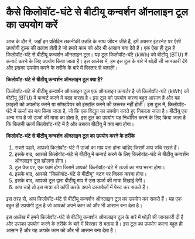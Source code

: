 कैसे किलोवॉट-घंटे से बीटीयू कन्वर्शन ऑनलाइन टूल का उपयोग करें
=============================================================

आज के दौर में, जहाँ हम प्रतिदिन तकनीकी उन्नति के साथ जीवन जीते हैं, हमें अक्सर इंटरनेट पर ऐसी उपयोगी टूल्स की तलाश होती है जो हमारे काम को और भी आसान बना देते हैं। एक ऐसा ही टूल है किलोवॉट-घंटे से बीटीयू कन्वर्शन ऑनलाइन टूल। यह टूल किलोवॉट-घंटे (kWh) को बीटीयू (BTU) में कन्वर्ट करने के लिए उपयोग किया जाता है। इस आलेख में, हम इस टूल के बारे में थोड़ी सी जानकारी देंगे और इसका उपयोग करने के तरीके के बारे में विस्तार से बताएंगे।

**किलोवॉट-घंटे से बीटीयू कन्वर्शन ऑनलाइन टूल क्या है?**

किलोवॉट-घंटे से बीटीयू कन्वर्शन ऑनलाइन टूल एक ऑनलाइन कन्वर्टर है जो किलोवॉट-घंटे (kWh) को बीटीयू (BTU) में कन्वर्ट करने में मदद करता है। इस टूल को उपयोग करना बहुत आसान है और यह फ़ाइलों को अपलोड करने या सॉफ्टवेयर को इंस्टॉल करने की ज़रूरत नहीं होती। इस टूल में, किलोवॉट-घंटे में ऊर्जा का माप किया जाता है, जो कि एक विद्युत का उपयोग करते हुए निकाला जाता है। बीटीयू एक अन्य माप है जो ऊर्जा की मात्रा का होता है, इस टूल का उपयोग यह निर्धारित करने के लिए किया जाता है कि कितनी ऊर्जा किलोवॉट-घंटे में है और उसका बीटीयू में क्या माप होगा।

**किलोवॉट-घंटे से बीटीयू कन्वर्शन ऑनलाइन टूल का उपयोग करने के तरीके**

1. सबसे पहले, आपको किलोवॉट-घंटे में ऊर्जा का माप पता होना चाहिए जिसमें आप रुचि रखते हैं।
2. इसके बाद, आपको किलोवॉट-घंटे से बीटीयू में कन्वर्ट करने के लिए किलोवॉट-घंटे से बीटीयू कन्वर्शन ऑनलाइन टूल खोलना होगा।
3. टूल पेज पर, एक फार्म होगा जिसमें आपको किलोवॉट-घंटे में ऊर्जा का माप भरना होगा।
4. इसके बाद, आपको "किलोवॉट-घंटे से बीटीयू" बटन पर क्लिक करना होगा।
5. इसके बाद, आपको टूल द्वारा बीटीयू माप में उस ऊर्जा की मात्रा दिखाई देगी।
6. आप चाहें तो इस मात्रा को कॉपी करके अपने दस्तावेज़ों में पेस्ट कर सकते हैं।

इस तरह से, आप किलोवॉट-घंटे से बीटीयू कन्वर्शन ऑनलाइन टूल का उपयोग कर सकते हैं। यह एक बहुत ही उपयोगी टूल है जो आपको अपने काम को और भी आसान बना देता है।

इस आलेख में हमने किलोवॉट-घंटे से बीटीयू कन्वर्शन ऑनलाइन टूल के बारे में थोड़ी सी जानकारी दी है और उसका उपयोग करने के तरीके के बारे में विस्तार से बताया है। इस टूल का उपयोग करना बहुत ही आसान है और यह आपके काम को और भी आसान बना देता है।